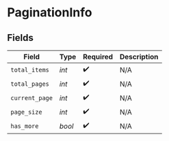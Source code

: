 # PaginationInfo


## Fields

| Field              | Type               | Required           | Description        |
| ------------------ | ------------------ | ------------------ | ------------------ |
| `total_items`      | *int*              | :heavy_check_mark: | N/A                |
| `total_pages`      | *int*              | :heavy_check_mark: | N/A                |
| `current_page`     | *int*              | :heavy_check_mark: | N/A                |
| `page_size`        | *int*              | :heavy_check_mark: | N/A                |
| `has_more`         | *bool*             | :heavy_check_mark: | N/A                |